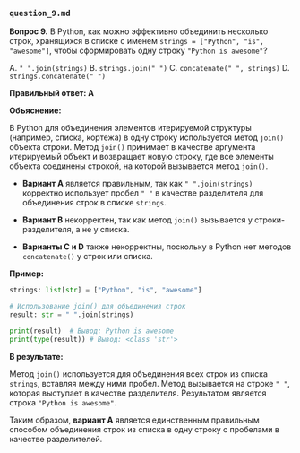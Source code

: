 ### `question_9.md`

**Вопрос 9.** В Python, как можно эффективно объединить несколько строк, хранящихся в списке с именем `strings = ["Python", "is", "awesome"]`, чтобы сформировать одну строку `"Python is awesome"`?

A.  `" ".join(strings)`
B.  `strings.join(" ")`
C.  `concatenate(" ", strings)`
D.  `strings.concatenate(" ")`

**Правильный ответ: A**

**Объяснение:**

В Python для объединения элементов итерируемой структуры (например, списка, кортежа) в одну строку используется метод `join()` объекта строки. Метод `join()` принимает в качестве аргумента итерируемый объект и возвращает новую строку, где все элементы объекта соединены строкой, на которой вызывается метод `join()`.

*   **Вариант A** является правильным, так как `" ".join(strings)` корректно использует пробел `" "` в качестве разделителя для объединения строк в списке `strings`.

*   **Вариант B** некорректен, так как метод `join()` вызывается у строки-разделителя, а не у списка.

*   **Варианты C и D** также некорректны, поскольку в Python нет методов `concatenate()` у строк или списка.

**Пример:**

```python
strings: list[str] = ["Python", "is", "awesome"]

# Использование join() для объединения строк
result: str = " ".join(strings)

print(result)  # Вывод: Python is awesome
print(type(result)) # Вывод: <class 'str'>
```

**В результате:**

Метод `join()` используется для объединения всех строк из списка `strings`, вставляя между ними пробел. Метод вызывается на строке `" "`, которая выступает в качестве разделителя. Результатом является строка `"Python is awesome"`.

Таким образом, **вариант A** является единственным правильным способом объединения строк из списка в одну строку с пробелами в качестве разделителей.
